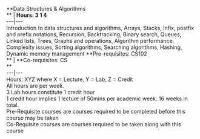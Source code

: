 **Data Structures & Algorithms  
** | **Hours: 3 1 4**  
---|---  
Introduction to data structures and algorithms, Arrays, Stacks, Infix, postfix and prefix notations, Recursion, Backtracking, Binary search, Queues, Linked lists, Trees, Graphs and operations, Algorithm performance, Complexity issues, Sorting algorithms, Searching algorithms, Hashing, Dynamic memory management 
**Pre-requisites: CS102  
** | **Co-requisites: CS  
**  
---|---  
Hours: XYZ where X = Lecture, Y = Lab, Z = Credit  
All hours are per week.  
3 Lab hours constitute 1 credit hour  
1 credit hour implies 1 lecture of 50mins per academic week. 16 weeks in total.  
Pre-Requisite courses are courses required to be completed before this course may be taken  
Co-Requisite courses are courses required to be taken along with this course
